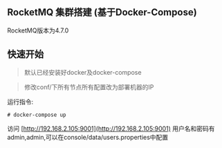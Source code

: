 ## RocketMQ 集群搭建 (基于Docker-Compose)

RocketMQ版本为4.7.0

## 快速开始

> 默认已经安装好docker及docker-compose

> 修改conf/下所有节点所有配置改为部署机器的IP

运行指令:
```shell script
# docker-compose up
```

访问 [http://192.168.2.105:9001](http://192.168.2.105:9001)
用户名和密码有admin,admin,可以在console/data/users.properties中配置

